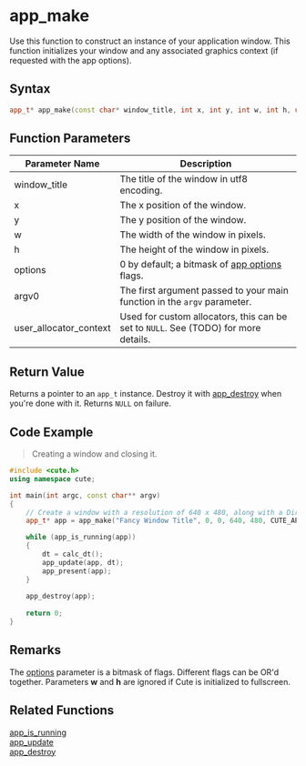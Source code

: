 # app_make

Use this function to construct an instance of your application window. This function initializes your window and any associated graphics context (if requested with the app options).

## Syntax

```cpp
app_t* app_make(const char* window_title, int x, int y, int w, int h, uint32_t options = 0, const char* argv0 = NULL, void* user_allocator_context = NULL);
```

## Function Parameters

Parameter Name | Description
--- | ---
window_title | The title of the window in utf8 encoding.
x | The x position of the window.
y | The y position of the window.
w | The width of the window in pixels.
h | The height of the window in pixels.
options | 0 by default; a bitmask of [app options](https://github.com/RandyGaul/cute_framework/blob/master/doc/app/app_options.md) flags.
argv0 | The first argument passed to your main function in the `argv` parameter.
user_allocator_context | Used for custom allocators, this can be set to `NULL`. See (TODO) for more details.

## Return Value

Returns a pointer to an `app_t` instance. Destroy it with [app_destroy](https://github.com/RandyGaul/cute_framework/blob/master/doc/app/app_destroy.md) when you're done with it. Returns `NULL` on failure.

## Code Example

> Creating a window and closing it.

```cpp
#include <cute.h>
using namespace cute;

int main(int argc, const char** argv)
{
	// Create a window with a resolution of 640 x 480, along with a DirectX 11 context.
	app_t* app = app_make("Fancy Window Title", 0, 0, 640, 480, CUTE_APP_OPTIONS_D3D11_CONTEXT, argv[0]);

	while (app_is_running(app))
	{
		dt = calc_dt();
		app_update(app, dt);
		app_present(app);
	}
	
	app_destroy(app);
	
	return 0;
}
```

## Remarks

The [options](https://github.com/RandyGaul/cute_framework/blob/master/doc/app/app_options.md) parameter is a bitmask of flags. Different flags can be OR'd together. Parameters **w** and **h** are ignored if Cute is initialized to fullscreen.

## Related Functions

[app_is_running](https://github.com/RandyGaul/cute_framework/blob/master/doc/app/app_is_running.md)  
[app_update](https://github.com/RandyGaul/cute_framework/blob/master/doc/app/app_update.md)  
[app_destroy](https://github.com/RandyGaul/cute_framework/blob/master/doc/app/app_destroy.md)  
